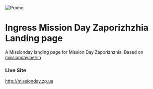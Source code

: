 ![Promo](http://missionday.zp.ua/assets/img/bg_header.jpg)
# Ingress Mission Day Zaporizhzhia Landing page #
A Missionday landing page for Mission Day Zaporizhzhia. Based on [missionday.berlin](https://github.com/garytube/missionday)

### Live Site ###
http://missionday.zp.ua
